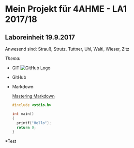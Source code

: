 # Mein Projekt für 4AHME - LA1 2017/18

## Laboreinheit 19.9.2017

Anwesend sind: 
Strauß, Strutz, Tuttner, Uhl, Waltl, Wieser, Zitz

*Thema:*
* GIT ![GitHub Logo](/logomark-orange@2x.png)
* GitHub
* Markdown

  [Mastering Markdown](https://guides.github.com/features/mastering-markdown/)
  
  ~~~C
  #include <stdio.h>
  
  int main()
  {
    printf("Hello");
    return 0;
  }

*Test
